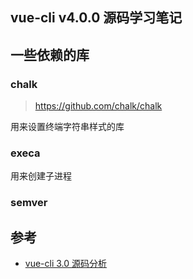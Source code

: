 ## vue-cli v4.0.0 源码学习笔记

## 一些依赖的库

### chalk

> https://github.com/chalk/chalk

用来设置终端字符串样式的库

### execa

用来创建子进程

### semver

## 参考

- [vue-cli 3.0 源码分析](https://juejin.cn/post/6844903775304433677)